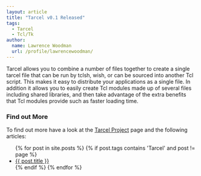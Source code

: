 ```yaml
---
layout: article
title: "Tarcel v0.1 Released"
tags:
  - Tarcel
  - Tcl/Tk
author:
  name: Lawrence Woodman
  url: /profile/lawrencewoodman/
---
```

Tarcel allows you to combine a number of files together to create a single tarcel file that can be run by tclsh, wish, or can be sourced into another Tcl script.  This makes it easy to distribute your applications as a single file.  In addition it allows you to easily create Tcl modules made up of several files including shared libraries, and then take advantage of the extra benefits that Tcl modules provide such as faster loading time.

### Find out More ###
To find out more have a look at the [Tarcel Project](/projects/tarcel/) page and the following articles:<br />
  <ul id="briefPosts">
    {% for post in site.posts %}
      {% if post.tags contains 'Tarcel' and post != page %}
        <li><a href="{{ post.url }}">{{ post.title }}</a></li>
      {% endif %}
    {% endfor %}
  </ul>
